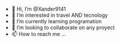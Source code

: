 - 👋 Hi, I’m @Xander9141
- 👀 I’m interested in travel AND tecnology
- 🌱 I’m currently learning programation
- 💞️ I’m looking to collaborate on any proyect
- 📫 How to reach me ...

<!---
Xander9141/Xander9141 is a ✨ special ✨ repository because its `README.md` (this file) appears on your GitHub profile.
You can click the Preview link to take a look at your changes.
--->

